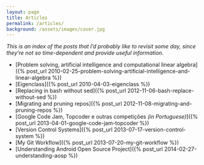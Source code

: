 ```yaml
---
layout: page
title: Articles
permalink: /articles/
background: /assets/images/cover.jpg
---
```


_This is an index of the posts that I’d probably like to revisit some day, since
they’re not so time-dependent and provide useful information._

* [Problem solving, artificial intelligence and computational linear algebra]({% post_url 2010-02-25-problem-solving-artificial-intelligence-and-linear-algebra %})
* [Eigenclass]({% post_url 2010-04-03-eigenclass %})
* [Replacing in bash without sed]({% post_url 2012-11-06-bash-replace-without-sed %})
* [Migrating and pruning repos]({% post_url 2012-11-08-migrating-and-pruning-repos %})
* [Google Code Jam, Topcoder e outras competições _(in Portuguese)_]({% post_url 2013-04-01-google-code-jam-topcoder %})
* [Version Control Systems]({% post_url 2013-07-17-version-control-system %})
* [My Git Workflow]({% post_url 2013-07-20-my-git-workflow %})
* [Understanding Android Open Source Project]({% post_url 2014-02-27-understanding-aosp %})

